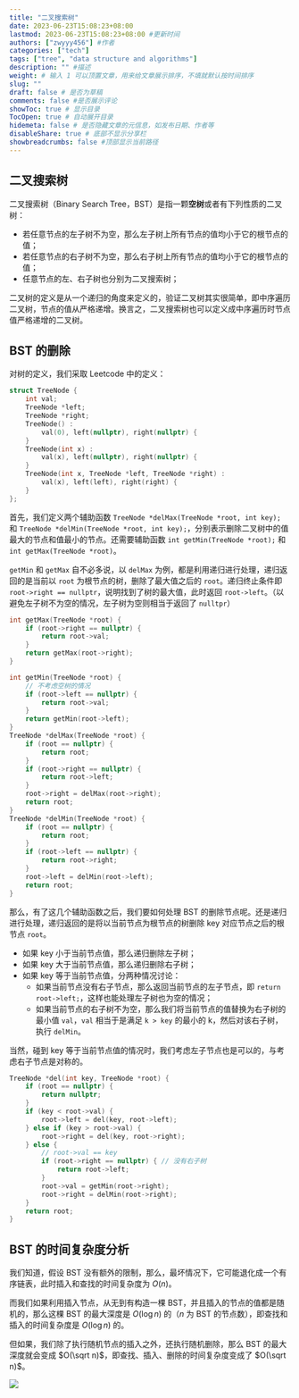 ```yaml
---
title: "二叉搜索树"
date: 2023-06-23T15:08:23+08:00
lastmod: 2023-06-23T15:08:23+08:00 #更新时间
authors: ["zwyyy456"] #作者
categories: ["tech"]
tags: ["tree", "data structure and algorithms"]
description: "" #描述
weight: # 输入 1 可以顶置文章，用来给文章展示排序，不填就默认按时间排序
slug: ""
draft: false # 是否为草稿
comments: false #是否展示评论
showToc: true # 显示目录
TocOpen: true # 自动展开目录
hidemeta: false # 是否隐藏文章的元信息，如发布日期、作者等
disableShare: true # 底部不显示分享栏
showbreadcrumbs: false #顶部显示当前路径
---
```


## 二叉搜索树

二叉搜索树（Binary Search Tree，BST）是指一颗**空树**或者有下列性质的二叉树：

- 若任意节点的左子树不为空，那么左子树上所有节点的值均小于它的根节点的值；
- 若任意节点的右子树不为空，那么右子树上所有节点的值均小于它的根节点的值；
- 任意节点的左、右子树也分别为二叉搜索树；

二叉树的定义是从一个递归的角度来定义的，验证二叉树其实很简单，即中序遍历二叉树，节点的值从严格递增。换言之，二叉搜索树也可以定义成中序遍历时节点值严格递增的二叉树。

## BST 的删除

对树的定义，我们采取 Leetcode 中的定义：

```cpp
struct TreeNode {
    int val;
    TreeNode *left;
    TreeNode *right;
    TreeNode() :
        val(0), left(nullptr), right(nullptr) {
    }
    TreeNode(int x) :
        val(x), left(nullptr), right(nullptr) {
    }
    TreeNode(int x, TreeNode *left, TreeNode *right) :
        val(x), left(left), right(right) {
    }
};
```

首先，我们定义两个辅助函数 `TreeNode *delMax(TreeNode *root, int key);` 和 `TreeNode *delMin(TreeNode *root, int key);`，分别表示删除二叉树中的值最大的节点和值最小的节点。还需要辅助函数 `int getMin(TreeNode *root);` 和 `int getMax(TreeNode *root)`。

`getMin` 和 `getMax` 自不必多说，以 `delMax` 为例，都是利用递归进行处理，递归返回的是当前以 `root` 为根节点的树，删除了最大值之后的 `root`。递归终止条件即 `root->right == nullptr`，说明找到了树的最大值，此时返回 `root->left`。（以避免左子树不为空的情况，左子树为空则相当于返回了 `nulltpr`）

```cpp
int getMax(TreeNode *root) {
    if (root->right == nullptr) {
        return root->val;
    }
    return getMax(root->right);
}

int getMin(TreeNode *root) {
    // 不考虑空树的情况
    if (root->left == nullptr) {
        return root->val;
    }
    return getMin(root->left);
}
TreeNode *delMax(TreeNode *root) {
    if (root == nullptr) {
        return root;
    }
    if (root->right == nullptr) {
        return root->left;
    }
    root->right = delMax(root->right);
    return root;
}
TreeNode *delMin(TreeNode *root) {
    if (root == nullptr) {
        return root;
    }
    if (root->left == nullptr) {
        return root->right;
    }
    root->left = delMin(root->left);
    return root;
}
```

那么，有了这几个辅助函数之后，我们要如何处理 BST 的删除节点呢。还是递归进行处理，递归返回的是将以当前节点为根节点的树删除 key 对应节点之后的根节点 `root`。

- 如果 key 小于当前节点值，那么递归删除左子树；
- 如果 key 大于当前节点值，那么递归删除右子树；
- 如果 key 等于当前节点值，分两种情况讨论：
    - 如果当前节点没有右子节点，那么返回当前节点的左子节点，即 `return root->left;`，这样也能处理左子树也为空的情况；
    - 如果当前节点的右子树不为空，那么我们将当前节点的值替换为右子树的最小值 `val`，`val` 相当于是满足 `k > key` 的最小的 k，然后对该右子树，执行 `delMin`。

当然，碰到 key 等于当前节点值的情况时，我们考虑左子节点也是可以的，与考虑右子节点是对称的。

```cpp
TreeNode *del(int key, TreeNode *root) {
    if (root == nullptr) {
        return nullptr;
    }
    if (key < root->val) {
        root->left = del(key, root->left);
    } else if (key > root->val) {
        root->right = del(key, root->right);
    } else {
        // root->val == key
        if (root->right == nullptr) { // 没有右子树
            return root->left;
        }
        root->val = getMin(root->right);
        root->right = delMin(root->right);
    }
    return root;
}
```

## BST 的时间复杂度分析

我们知道，假设 BST 没有额外的限制，那么，最坏情况下，它可能退化成一个有序链表，此时插入和查找的时间复杂度为 $O(n)$。

而我们如果利用插入节点，从无到有构造一棵 BST，并且插入的节点的值都是随机的，那么这棵 BST 的最大深度是 $O(\log n)$ 的（$n$ 为 BST 的节点数），即查找和插入的时间复杂度是 $O(\log n)$ 的。

但如果，我们除了执行随机节点的插入之外，还执行随机删除，那么 BST 的最大深度就会变成 $O(\sqrt n)$，即查找、插入、删除的时间复杂度变成了 $O(\sqrt n)$。

![](https://pic-upyun.zwyyy456.tech/smms/2023-12-26-065909.png)